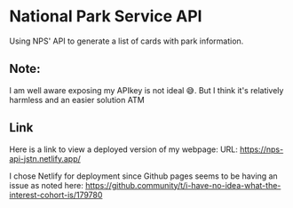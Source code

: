 # National Park Service API

Using NPS' API to generate a list of cards with park information.

## Note:

I am well aware exposing my APIkey is not ideal 😅. But I think it's relatively harmless and an easier solution ATM

## Link
Here is a link to view a deployed version of my webpage:
URL: <https://nps-api-jstn.netlify.app/>

I chose Netlify for deployment since Github pages seems to be having an issue as noted here: 
<https://github.community/t/i-have-no-idea-what-the-interest-cohort-is/179780>